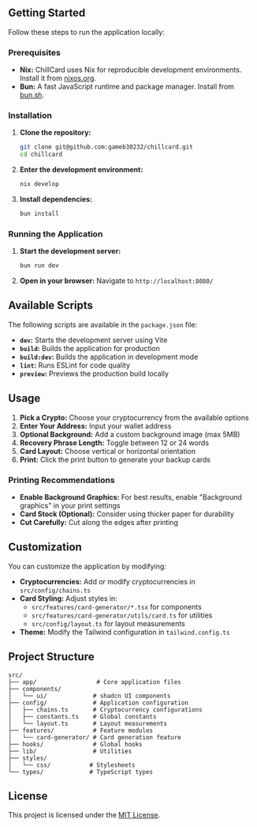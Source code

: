 ## Getting Started

Follow these steps to run the application locally:

### Prerequisites

* **Nix:**  ChillCard uses Nix for reproducible development environments. Install it from [nixos.org](https://nixos.org/download.html).
* **Bun:**  A fast JavaScript runtime and package manager. Install from [bun.sh](https://bun.sh/).

### Installation

1. **Clone the repository:**
   ```bash
   git clone git@github.com:gameb30232/chillcard.git
   cd chillcard
   ```

2. **Enter the development environment:**
   ```bash
   nix develop
   ```

3. **Install dependencies:**
   ```bash
   bun install
   ```

### Running the Application

1. **Start the development server:**
   ```bash
   bun run dev
   ```

2. **Open in your browser:**  Navigate to `http://localhost:8080/`

## Available Scripts

The following scripts are available in the `package.json` file:

* **`dev`:** Starts the development server using Vite
* **`build`:** Builds the application for production
* **`build:dev`:** Builds the application in development mode
* **`lint`:** Runs ESLint for code quality
* **`preview`:** Previews the production build locally

## Usage

1. **Pick a Crypto:** Choose your cryptocurrency from the available options
2. **Enter Your Address:** Input your wallet address
3. **Optional Background:** Add a custom background image (max 5MB)
4. **Recovery Phrase Length:** Toggle between 12 or 24 words
5. **Card Layout:** Choose vertical or horizontal orientation
6. **Print:** Click the print button to generate your backup cards

### Printing Recommendations

* **Enable Background Graphics:** For best results, enable "Background graphics" in your print settings
* **Card Stock (Optional):** Consider using thicker paper for durability
* **Cut Carefully:** Cut along the edges after printing

## Customization

You can customize the application by modifying:

* **Cryptocurrencies:** Add or modify cryptocurrencies in `src/config/chains.ts`
* **Card Styling:** Adjust styles in:
  * `src/features/card-generator/*.tsx` for components
  * `src/features/card-generator/utils/card.ts` for utilities
  * `src/config/layout.ts` for layout measurements
* **Theme:** Modify the Tailwind configuration in `tailwind.config.ts`

## Project Structure

```
src/
├── app/                 # Core application files
├── components/
│   └── ui/             # shadcn UI components
├── config/             # Application configuration
│   ├── chains.ts       # Cryptocurrency configurations
│   ├── constants.ts    # Global constants
│   └── layout.ts       # Layout measurements
├── features/           # Feature modules
│   └── card-generator/ # Card generation feature
├── hooks/              # Global hooks
├── lib/                # Utilities
├── styles/
│   └── css/           # Stylesheets
└── types/             # TypeScript types
```

## License

This project is licensed under the [MIT License](LICENSE).
